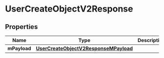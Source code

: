
# UserCreateObjectV2Response

## Properties
| Name | Type | Description | Notes |
| ------------ | ------------- | ------------- | ------------- |
| **mPayload** | [**UserCreateObjectV2ResponseMPayload**](UserCreateObjectV2ResponseMPayload.md) |  |  |



